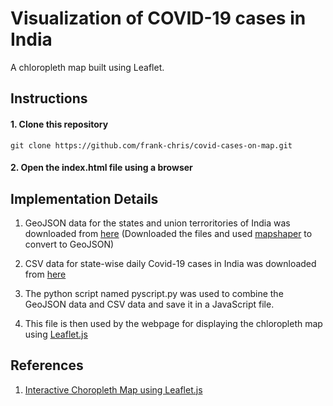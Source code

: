 # Visualization of COVID-19 cases in India

A chloropleth map built using Leaflet. 

## Instructions 

#### 1. Clone this repository    
`git clone https://github.com/frank-chris/covid-cases-on-map.git`

#### 2. Open the index.html file using a browser

## Implementation Details   

1. GeoJSON data for the states and union terroritories of India was downloaded from [here](https://github.com/datameet/maps)
   (Downloaded the files and used [mapshaper](https://mapshaper.org/) to convert to GeoJSON)

2. CSV data for state-wise daily Covid-19 cases in India was downloaded from [here](https://api.covid19india.org/csv/latest/state_wise_daily.csv)

3. The python script named pyscript.py was used to combine the GeoJSON data and CSV data and save it in a JavaScript file. 

4. This file is then used by the webpage for displaying the chloropleth map using [Leaflet.js](https://leafletjs.com/examples/choropleth/)

## References

1. [Interactive Choropleth Map using Leaflet.js](https://leafletjs.com/examples/choropleth/)

